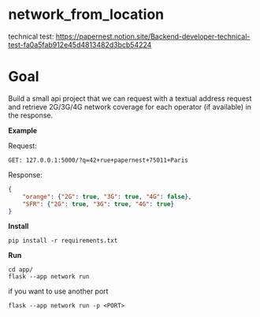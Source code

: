 # network_from_location

technical test: https://papernest.notion.site/Backend-developer-technical-test-fa0a5fab912e45d4813482d3bcb54224

# **Goal**

Build a small api project that we can request with a textual address request and retrieve 2G/3G/4G network coverage for each operator (if available) in the response.

**Example**

Request:
```
GET: 127.0.0.1:5000/?q=42+rue+papernest+75011+Paris
```
Response:

```json
{
	"orange": {"2G": true, "3G": true, "4G": false}, 
	"SFR": {"2G": true, "3G": true, "4G": true}
}
```

**Install**

```shell
pip install -r requirements.txt
```

**Run**

```shell
cd app/
flask --app network run
```

if you want to use another port

```shell
flask --app network run -p <PORT>
```

